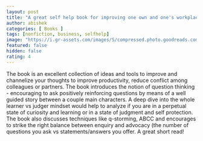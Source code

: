```yaml
---
layout: post
title: "A great self help book for improving one own and one's workplace productivity"
author: abishek
categories: [ Books ]
tags: [nonfiction, business, selfhelp]
image: "https://i.gr-assets.com/images/S/compressed.photo.goodreads.com/books/1328747566l/6665149.jpg"
featured: false
hidden: false
rating: 4
---
```


The book is an excellent collection of ideas and tools to improve and channelize your thoughts to improve productivity, reduce conflict among colleagues or partners. The book introduces the notion of question thinking - encouraging to ask positively reinforcing questions by means of a well guided story between a couple main characters. A deep dive into the whole learner vs judger mindset would help to analyze if you are in a perpetual state of curiosity and learning or in a state of judgment and self protection. The book also discusses techniques like q-storming, ABCC and encourages to strike the right balance between enquiry and advocacy (the number of questions you ask vs statements/answers you offer. A great short read!